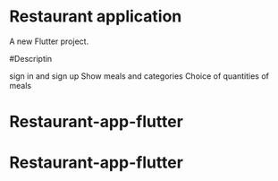 # Restaurant application

A new Flutter project.

#Descriptin

sign in and sign up
Show meals and categories
Choice of quantities of meals
# Restaurant-app-flutter
# Restaurant-app-flutter
